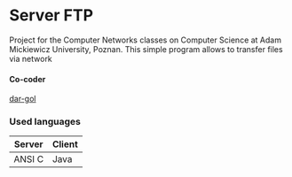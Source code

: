 # Server FTP
Project for the Computer Networks classes on Computer Science at Adam Mickiewicz University, Poznan. 
This simple program allows to transfer files via network

#### Co-coder
[dar-gol](https://github.com/dar-gol)

### Used languages
Server | Client
------------ | -------------
ANSI C | Java
